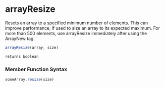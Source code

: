 # arrayResize

Resets an array to a specified minimum number of elements.
 This can improve performance, if used to size an array to its
 expected maximum. For more than 500 elements, use arrayResize
 immediately after using the ArrayNew tag.

```javascript
arrayResize(array, size)
```

```javascript
returns boolean
```
### Member Function Syntax

```javascript
someArray.resize(size)
```
